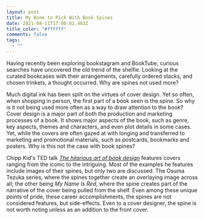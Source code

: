 ```yaml
---
layout: post
title: My Bone to Pick With Book Spines
date: 2021-08-11T17:00:01.483Z
title_color: "#ffffff"
comments: false
tags:
  - ""
---
```

Having recently been exploring bookstagram and BookTube, curious searches have uncovered the old trend of the shelfie. Looking at the curated bookcases with their arrangements, carefully ordered stacks, and chosen trinkets, a thought occurred. Why are spines not used more?

Much digital ink has been spilt on the virtues of cover design. Yet so often, when shopping in person, the first part of a book seen is the spine. So why is it not being used more often as a way to draw attention to the book? Cover design is a major part of both the production and marketing processes of a book. It shows major aspects of the book, such as genre, key aspects, themes and characters, and even plot details in some cases. Yet, while the covers are often gazed at with longing and transferred to marketing and promotional materials, such as postcards, bookmarks and posters. Why is this not the case with book spines?

Chipp Kid's TED talk *[The hilarious art of book design](https://www.youtube.com/watch?v=cC0KxNeLp1E)* features covers ranging from the iconic to the intriguing. Most of the examples he features include images of their spines, but only two are discussed. The Osuma Tezuka series, where the spines together create an overlaying image across all; the other being *My Name Is Red*, where the spine creates part of the narrative of the cover being pulled from the shelf. Even among these unique points of pride, these career accomplishments, the spines are not considered features, but side-effects. Even to a cover designer, the spine is not worth noting unless as an addition to the front cover.